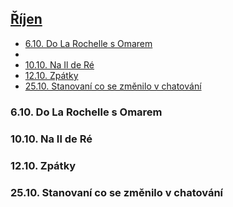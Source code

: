## [Říjen](2020.md) 

- [6.10. Do La Rochelle s Omarem](#610-do-la-rochelle-s-omarem)
- [](#)
- [10.10. Na Il de Ré](#1010-na-il-de-ré)
- [12.10. Zpátky](#1210-zpátky)
- [25.10. Stanovaní co se změnilo v chatování](#2510-stanovaní-co-se-změnilo-v-chatování)

### 6.10. Do La Rochelle s Omarem

### 

### 10.10. Na Il de Ré

### 12.10. Zpátky

### 25.10. Stanovaní co se změnilo v chatování 

